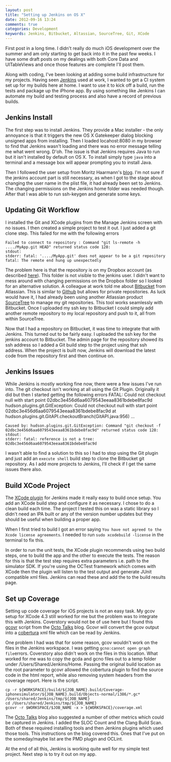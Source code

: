 ```yaml
---
layout: post
title: "Setting up Jenkins on OS X"
date: 2012-09-16 13:24
comments: true
categories: Development
keywords: Jenkins, Bitbucket, Altassian, SourceTree, Git, XCode
---
```


First post in a long time. I didn't really do much iOS development over the summer and am only starting to get back into it in the past few weeks. I have some draft posts on my dealings with both Core Data and UITableViews and once those features are complete I'll post them.

Along with coding, I've been looking at adding some build infrastructure for my projects. Having seen [Jenkins][] used at work, I wanted to get a CI system set up for my builds here at home. I want to use it to kick off a build, run the tests and package up the iPhone app. By using something like Jenkins I can automate my build and testing process and also have a record of previous builds.

## Jenkins Install

The first step was to install Jenkins. They provide a Mac installer - the only annoyance is that it triggers the new OS X Gatekeeper dialog blocking unsigned apps from installing. Then I loaded locahost:8080 in my browser to find that Jenkins wasn't loading and there was no error message telling me what went wrong. D'oh. The issue is that Jenkins requires Java to run but it isn't installed by default on OS X. To install simply type `java` into a terminal and a message box will appear prompting you to install Java.

Then I followed the user setup from Moritz Haarmann's [blog](http://momo.brauchtman.net/2011/11/12/howto-install-jenkins-on-os-x-and-make-it-build-mac-stuff/). I'm not sure if the jenkins account part is still necessary, as when I got to the stage about changing the user name in the plist file, it had already been set to Jenkins. The changing permissions on the Jenkins home folder was needed though. After that I was able to run ssh-keygen and generate some keys.

## Updating Git Workflow

I installed the Git and XCode plugins from the Manage Jenkins screen with no issues. I then created a simple project to test it out. I just added a git clone step. This failed for me with the following errors

	Failed to connect to repository : Command "git ls-remote -h ..../MyApp.git HEAD" returned status code 128:
	stdout: 
	stderr: fatal: '..../MyApp.git' does not appear to be a git repository
	fatal: The remote end hung up unexpectedly

The problem here is that the repository is on my Dropbox account (as described [here](http://www.gerardcondon.com/blog/2012/01/26/version-control-in-xcode-using-git-and-dropbox/)). This folder is not visible to the jenkins user. I didn't want to mess around with changing permissions on the Dropbox folder so I looked for an alternative solution. A colleague at work told me about [Bitbucket][] from Atlassian. This is similar to [Github][] but allows for private repositories. As luck would have it, I had already been using another Atlassian product [SourceTree][] to manage my git repositories. This tool works seamlessly with Bitbucket. Once I uploaded my ssh key to Bitbucket I could simply add another remote repository to my local repository and push to it, all from within SourceTree.

Now that I had a repository on Bitbucket, it was time to integrate that with Jenkins. This turned out to be fairly easy. I uploaded the ssh key for the jenkins account to Bitbucket. The admin page for the repository showed its ssh address so I added a Git build step to the project using that ssh address. When the project is built now, Jenkins will download the latest code from the repository first and then continue on.

## Jenkins Issues

While Jenkins is mostly working fine now, there were a few issues I've run into. The git checkout isn't working at all using the Git Plugin. Originally it did but then I started getting the following errors
	FATAL: Could not checkout null with start point 02dbc3e456d6aa6079543eeaa8361bdebe8fac9d
	hudson.plugins.git.GitException: Could not checkout null with start point 02dbc3e456d6aa6079543eeaa8361bdebe8fac9d
		at hudson.plugins.git.GitAPI.checkoutBranch(GitAPI.java:956)
		...

	Caused by: hudson.plugins.git.GitException: Command "git checkout -f 02dbc3e456d6aa6079543eeaa8361bdebe8fac9d" returned status code 128:
	stdout: 
	stderr: fatal: reference is not a tree: 02dbc3e456d6aa6079543eeaa8361bdebe8fac9d

I wasn't able to find a solution to this so I had to stop using the Git plugin and just add an `execute shell` build step to clone the Bitbucket git repository. As I add more projects to Jenkins, I'll check if I get the same issues there also.

## Build XCode Project

The [XCode plugin][] for Jenkins made it really easy to build once setup. You add an XCode build step and configure it as necessary. I chose to do a clean build each time. The project I tested this on was a static library so I didn't need an IPA built or any of the version number updates but they should be useful when building a proper app.

When I first tried to build I got an error saying `You have not agreed to the Xcode license agreements`. I needed to run `sudo xcodebuild -license` in the terminal to fix this.

In order to run the unit tests, the XCode plugin recommends using two build steps, one to build the app and the other to execute the tests. The reason for this is that the test step requires extra parameters i.e. path to the simulator SDK. If you're using the OCTest framework which comes with XCode then the plugin will listen to the test output and generate JUnit compatible xml files. Jenkins can read these and add the to the build results page.

## Set up Coverage
Setting up code coverage for iOS projects is not an easy task. My gcov setup for XCode 4.3 still worked for me but the problem was to integrate this with Jenkins. Coverstory would not be of use here but I found this [gcovr][] script from the [Octo Talks] blog. Gcovr will convert the gcov output into a [cobertura][] xml file which can be read by Jenkins.

One problem I had was that for some reason, gcov wouldn't work on the files in the Jenkins workspace. I was getting `gcno:cannot open graph file`errors. Coverstory also didn't work on the files in this location. What worked for me was to copy the gcda and gcno files out to a temp folder under /Users/Shared/Jenkins/Home. Passing the original build location as the root parameter to gcovr allowed the cobertura plugin to find the source code in the html report, while also removing system headers from the coverage report. Here is the script.

	cp -r ${WORKSPACE}/build/${JOB_NAME}.build/Coverage-iphonesimulator/${JOB_NAME}.build/Objects-normal/i386/*.gc* /Users/shared/Jenkins/tmp/${JOB_NAME}
	cd /Users/shared/Jenkins/tmp/${JOB_NAME}
	gcovr -r $WORKSPACE/$JOB_NAME -x > ${WORKSPACE}/coverage.xml

The [Octo Talks] blog also suggested a number of other metrics which could be captured in Jenkins. I added the SLOC Count and the Clang Build Scan. Both of these required installing tools and then Jenkins plugins which used those tools. This instructions on the blog covered this. Ones that I've put on the someday/maybe list are the PMD plugin and OCLint.

At the end of all this, Jenkins is working quite well for my simple test project. Next step is to try it out on my app.

[Jenkins]: http://jenkins-ci.org/
[Bitbucket]: https://bitbucket.org/
[Github]: http://www.github.com
[SourceTree]: http://www.sourcetreeapp.com/
[XCode Plugin]: http://www.XXX.com
[gcovr]: https://software.sandia.gov/trac/fast/wiki/gcovr
[cobertura]: http://cobertura.sourceforge.net/
[Octo Talks]: http://blog.octo.com/en/jenkins-quality-dashboard-ios-development/
